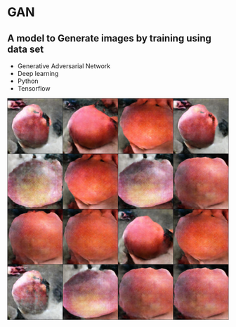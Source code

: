 # GAN
## A model to Generate images by training using data set
* Generative Adversarial Network
* Deep learning
* Python
* Tensorflow

![Variable Declaration](/Generate_Image/fake_1_1.jpg)

